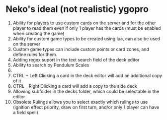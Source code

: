 <h1>Neko's ideal (not realistic) ygopro</h1>
<ol>
<li>Ability for players to use custom cards on the server and for the other player to read them even if only 1 player has the cards (must be enabled when creating the game)</li>
<li>Ability for custom game types to be created using lua, can also be used on the server</li>
<li>Custom game types can include custom points or card zones, and define rules for them.</li>
<li>Adding regex suport in the text search field of the deck editor</li>
<li>Ability to search by Pendulum Scales<li>
<li>CTRL + Left Clicking a card in the deck editor will add an additional copy of it</li>
<li>CTRL _ Right Clicking a card will add a copy to the side deck</li>
<li>Allowing subfolder in the decks folder, which could be selectable in the editor</li>
<li>Obsolete Rulings allows you to select exactly which rulings to use (ignition effect priority, draw on first turn, and/or only 1 player can have a field spell)</li>
</ol>
